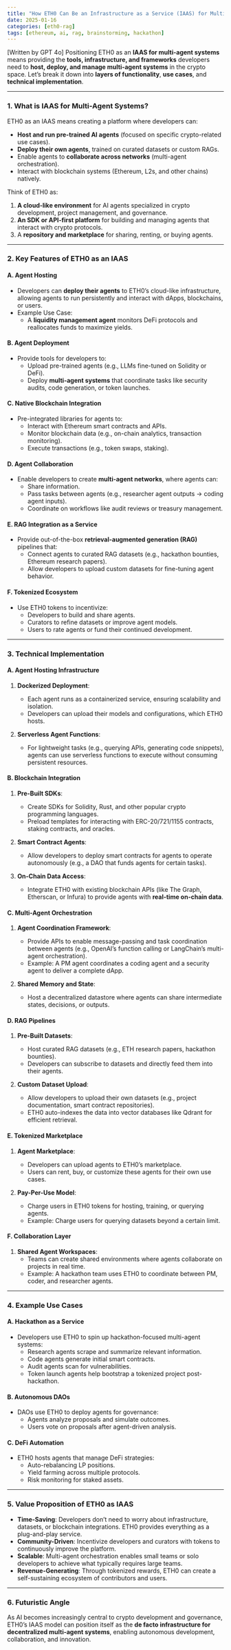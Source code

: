 ```yaml
---
title: "How ETH0 Can Be an Infrastructure as a Service (IAAS) for Multi-Agent Systems"
date: 2025-01-16
categories: [eth0-rag]
tags: [ethereum, ai, rag, brainstorming, hackathon]
---
```


[Written by GPT 4o]
Positioning ETH0 as an **IAAS for multi-agent systems** means providing the **tools, infrastructure, and frameworks** developers need to **host, deploy, and manage multi-agent systems** in the crypto space. Let’s break it down into **layers of functionality**, **use cases**, and **technical implementation**.

---

### **1. What is IAAS for Multi-Agent Systems?**
ETH0 as an IAAS means creating a platform where developers can:
- **Host and run pre-trained AI agents** (focused on specific crypto-related use cases).
- **Deploy their own agents**, trained on curated datasets or custom RAGs.
- Enable agents to **collaborate across networks** (multi-agent orchestration).
- Interact with blockchain systems (Ethereum, L2s, and other chains) natively.

Think of ETH0 as:
1. **A cloud-like environment** for AI agents specialized in crypto development, project management, and governance.
2. **An SDK or API-first platform** for building and managing agents that interact with crypto protocols.
3. A **repository and marketplace** for sharing, renting, or buying agents.

---

### **2. Key Features of ETH0 as an IAAS**

#### **A. Agent Hosting**
- Developers can **deploy their agents** to ETH0’s cloud-like infrastructure, allowing agents to run persistently and interact with dApps, blockchains, or users.
- Example Use Case:
  - A **liquidity management agent** monitors DeFi protocols and reallocates funds to maximize yields.

#### **B. Agent Deployment**
- Provide tools for developers to:
  - Upload pre-trained agents (e.g., LLMs fine-tuned on Solidity or DeFi).
  - Deploy **multi-agent systems** that coordinate tasks like security audits, code generation, or token launches.

#### **C. Native Blockchain Integration**
- Pre-integrated libraries for agents to:
  - Interact with Ethereum smart contracts and APIs.
  - Monitor blockchain data (e.g., on-chain analytics, transaction monitoring).
  - Execute transactions (e.g., token swaps, staking).

#### **D. Agent Collaboration**
- Enable developers to create **multi-agent networks**, where agents can:
  - Share information.
  - Pass tasks between agents (e.g., researcher agent outputs → coding agent inputs).
  - Coordinate on workflows like audit reviews or treasury management.

#### **E. RAG Integration as a Service**
- Provide out-of-the-box **retrieval-augmented generation (RAG)** pipelines that:
  - Connect agents to curated RAG datasets (e.g., hackathon bounties, Ethereum research papers).
  - Allow developers to upload custom datasets for fine-tuning agent behavior.

#### **F. Tokenized Ecosystem**
- Use ETH0 tokens to incentivize:
  - Developers to build and share agents.
  - Curators to refine datasets or improve agent models.
  - Users to rate agents or fund their continued development.

---

### **3. Technical Implementation**

#### **A. Agent Hosting Infrastructure**
1. **Dockerized Deployment**:
   - Each agent runs as a containerized service, ensuring scalability and isolation.
   - Developers can upload their models and configurations, which ETH0 hosts.

2. **Serverless Agent Functions**:
   - For lightweight tasks (e.g., querying APIs, generating code snippets), agents can use serverless functions to execute without consuming persistent resources.

#### **B. Blockchain Integration**
1. **Pre-Built SDKs**:
   - Create SDKs for Solidity, Rust, and other popular crypto programming languages.
   - Preload templates for interacting with ERC-20/721/1155 contracts, staking contracts, and oracles.

2. **Smart Contract Agents**:
   - Allow developers to deploy smart contracts for agents to operate autonomously (e.g., a DAO that funds agents for certain tasks).

3. **On-Chain Data Access**:
   - Integrate ETH0 with existing blockchain APIs (like The Graph, Etherscan, or Infura) to provide agents with **real-time on-chain data**.

#### **C. Multi-Agent Orchestration**
1. **Agent Coordination Framework**:
   - Provide APIs to enable message-passing and task coordination between agents (e.g., OpenAI’s function calling or LangChain’s multi-agent orchestration).
   - Example: A PM agent coordinates a coding agent and a security agent to deliver a complete dApp.

2. **Shared Memory and State**:
   - Host a decentralized datastore where agents can share intermediate states, decisions, or outputs.

#### **D. RAG Pipelines**
1. **Pre-Built Datasets**:
   - Host curated RAG datasets (e.g., ETH research papers, hackathon bounties).
   - Developers can subscribe to datasets and directly feed them into their agents.

2. **Custom Dataset Upload**:
   - Allow developers to upload their own datasets (e.g., project documentation, smart contract repositories).
   - ETH0 auto-indexes the data into vector databases like Qdrant for efficient retrieval.

#### **E. Tokenized Marketplace**
1. **Agent Marketplace**:
   - Developers can upload agents to ETH0’s marketplace.
   - Users can rent, buy, or customize these agents for their own use cases.

2. **Pay-Per-Use Model**:
   - Charge users in ETH0 tokens for hosting, training, or querying agents.
   - Example: Charge users for querying datasets beyond a certain limit.

#### **F. Collaboration Layer**
1. **Shared Agent Workspaces**:
   - Teams can create shared environments where agents collaborate on projects in real time.
   - Example: A hackathon team uses ETH0 to coordinate between PM, coder, and researcher agents.

---

### **4. Example Use Cases**

#### **A. Hackathon as a Service**
- Developers use ETH0 to spin up hackathon-focused multi-agent systems:
  - Research agents scrape and summarize relevant information.
  - Code agents generate initial smart contracts.
  - Audit agents scan for vulnerabilities.
  - Token launch agents help bootstrap a tokenized project post-hackathon.

#### **B. Autonomous DAOs**
- DAOs use ETH0 to deploy agents for governance:
  - Agents analyze proposals and simulate outcomes.
  - Users vote on proposals after agent-driven analysis.

#### **C. DeFi Automation**
- ETH0 hosts agents that manage DeFi strategies:
  - Auto-rebalancing LP positions.
  - Yield farming across multiple protocols.
  - Risk monitoring for staked assets.

---

### **5. Value Proposition of ETH0 as IAAS**

- **Time-Saving**: Developers don’t need to worry about infrastructure, datasets, or blockchain integrations. ETH0 provides everything as a plug-and-play service.
- **Community-Driven**: Incentivize developers and curators with tokens to continuously improve the platform.
- **Scalable**: Multi-agent orchestration enables small teams or solo developers to achieve what typically requires large teams.
- **Revenue-Generating**: Through tokenized rewards, ETH0 can create a self-sustaining ecosystem of contributors and users.

---

### **6. Futuristic Angle**
As AI becomes increasingly central to crypto development and governance, ETH0’s IAAS model can position itself as the **de facto infrastructure for decentralized multi-agent systems**, enabling autonomous development, collaboration, and innovation.